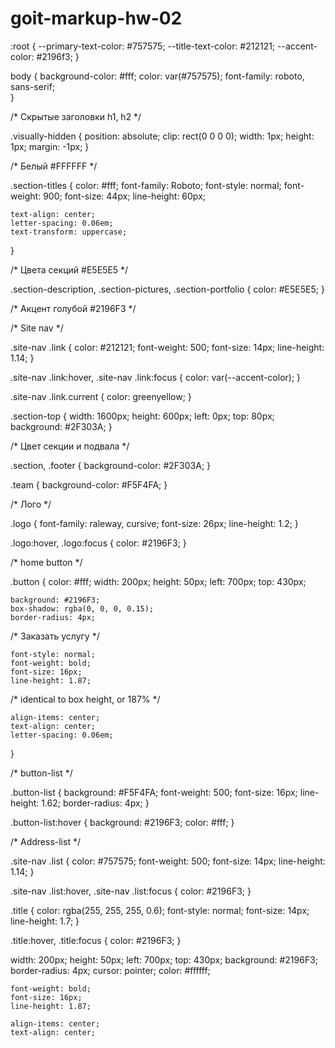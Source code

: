 # goit-markup-hw-02
:root {
 --primary-text-color: #757575;
 --title-text-color: #212121;
 --accent-color: #2196f3;
}

body {
    background-color: #fff;
    color: var(#757575);
    font-family: roboto, sans-serif;   
}

/* Скрытые заголовки h1, h2 */

.visually-hidden {
    position: absolute;
    clip: rect(0 0 0 0);
    width: 1px;
    height: 1px;
    margin: -1px;
}

/* Белый #FFFFFF */

.section-titles {
    color: #fff;
    font-family: Roboto;
    font-style: normal;
    font-weight: 900;
    font-size: 44px;
    line-height: 60px;

    text-align: center;
    letter-spacing: 0.06em;
    text-transform: uppercase;
}

/* Цвета секций #E5E5E5 */

.section-description,
.section-pictures,
.section-portfolio {
    color: #E5E5E5;
}

/* Акцент голубой #2196F3 */

/* Site nav */

.site-nav .link {
    color: #212121;
    font-weight: 500;
    font-size: 14px;
    line-height: 1.14;
}

.site-nav .link:hover,
.site-nav .link:focus {
    color: var(--accent-color);
}

.site-nav .link.current {
    color: greenyellow;
}

.section-top {
    width: 1600px;
    height: 600px;
    left: 0px;
    top: 80px;
    background: #2F303A;
}

/* Цвет секции и подвала */

.section,
.footer {
    background-color: #2F303A;
}

.team {
    background-color: #F5F4FA;
}

/* Лого */

.logo {
    font-family: raleway, cursive;
    font-size: 26px;
    line-height: 1.2;
}

.logo:hover,
.logo:focus {
    color: #2196F3;
}

/* home button */

.button {
    color: #fff;
    width: 200px;
    height: 50px;
    left: 700px;
    top: 430px;

    background: #2196F3;
    box-shadow: rgba(0, 0, 0, 0.15);
    border-radius: 4px; 

/* Заказать услугу */

    font-style: normal;
    font-weight: bold;
    font-size: 16px;
    line-height: 1.87;

/* identical to box height, or 187% */

    align-items: center;
    text-align: center;
    letter-spacing: 0.06em;
}

/* button-list */

.button-list {
    background: #F5F4FA;
    font-weight: 500;
    font-size: 16px;
    line-height: 1.62;
    border-radius: 4px;
}

.button-list:hover {
    background: #2196F3;
    color: #fff;
}

/* Address-list */

.site-nav .list {
    color: #757575;
    font-weight: 500;
    font-size: 14px;
    line-height: 1.14;
}

.site-nav .list:hover,
.site-nav .list:focus {
    color: #2196F3;
}

.title {
    color: rgba(255, 255, 255, 0.6);
    font-style: normal;
    font-size: 14px;
    line-height: 1.7;
}

.title:hover,
.title:focus {
    color: #2196F3;
}

 width: 200px;
    height: 50px;
    left: 700px;
    top: 430px;
    background: #2196F3;
    border-radius: 4px;
    cursor: pointer; 
    color: #ffffff;

    font-weight: bold;
    font-size: 16px;
    line-height: 1.87;

    align-items: center;
    text-align: center;
